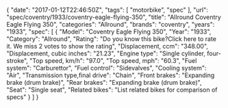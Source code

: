 {
    "date": "2017-01-12T22:46:50Z",
    "tags": [
        "motorbike",
        "spec"
    ],
    "url": "spec\/coventry\/1933\/coventry-eagle-flying-350",
    "title": "Allround Coventry Eagle Flying 350",
    "categories": "Allround",
    "brands": "coventry",
    "years": "1933",
    "spec": [
        {
            "Model": "Coventry Eagle Flying 350",
            "Year": "1933",
            "Category": "Allround",
            "Rating": "Do you know this bike?Click here to rate it. We miss 2 votes to show the rating",
            "Displacement, ccm": "348.00",
            "Displacement, cubic inches": "21.23",
            "Engine type": "Single cylinder, four-stroke",
            "Top speed, km\/h": "97.0",
            "Top speed, mph": "60.3",
            "Fuel system": "Carburettor",
            "Fuel control": "Sidevalves",
            "Cooling system": "Air",
            "Transmission type,final drive": "Chain",
            "Front brakes": "Expanding brake (drum brake)",
            "Rear brakes": "Expanding brake (drum brake)",
            "Seat": "Single seat",
            "Related bikes": "List related bikes for comparison of specs"
        }
    ]
}
